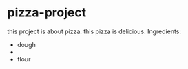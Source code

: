 # pizza-project
this project is about pizza. this pizza is delicious.
Ingredients:
- dough
- 
- flour
